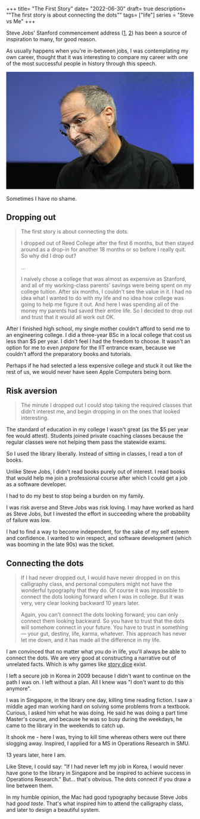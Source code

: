 +++
title= "The First Story"
date= "2022-06-30"
draft= true
description= "\"The first story is about connecting the dots\""
tags= ["life"]
series = "Steve vs Me"
+++

Steve Jobs' Stanford commencement address ([1](https://youtu.be/UF8uR6Z6KLc), [2](https://news.stanford.edu/news/2005/june15/jobs-061505.html)) has been a source of inspiration to many, for good reason. 

As usually happens when you're in-between jobs, I was contemplating my own career, thought that it was interesting to compare my career with one of the most successful people in history through this speech. 

![ Steve Jobs is NOT impressed ](steve-jobs-2079893386.jpg)

Sometimes I have no shame.


## Dropping out

> The first story is about connecting the dots.
> 
> I dropped out of Reed College after the first 6 months, but then stayed around as a drop-in for another 18 months or so before I really quit. So why did I drop out?
> 
> ... 
> 
> I naively chose a college that was almost as expensive as Stanford, and all of my working-class parents' savings were being spent on my college tuition. After six months, I couldn't see the value in it. I had no idea what I wanted to do with my life and no idea how college was going to help me figure it out. And here I was spending all of the money my parents had saved their entire life. So I decided to drop out and trust that it would all work out OK.

After I finished high school, my single mother couldn't afford to send me to an  engineering college.  I did a three-year BSc in a local college that cost us less than $5 per year. I didn't feel I had the freedom to choose. It wasn't an option for me to even *prepare* for the IIT entrance exam, because we couldn't afford the preparatory books and tutorials. 

Perhaps if he had selected a less expensive college and stuck it out like the rest of us, we would never have seen Apple Computers being born.


## Risk aversion

> The minute I dropped out I could stop taking the required classes that didn't interest me, and begin dropping in on the ones that looked interesting.

The standard of education in my college I wasn't great (as the $5 per year fee would attest). Students joined private coaching classes because the regular classes were not helping them pass the statewide exams. 

So I used the library liberally. Instead of sitting in classes, I read a ton of books. 

Unlike Steve Jobs, I didn't read books purely out of interest. I read books that would help me join a professional course after which I could get a job as a software developer. 

I had to do my best  to stop being a burden on my family.

I was risk averse and Steve Jobs was risk loving. I may have worked as hard as Steve Jobs, but I invested the effort in succeeding where the probability of failure was low. 

I had to find a way to become independent, for the sake of my self esteem and confidence. I wanted to win respect, and software development (which was booming in the late 90s) was the ticket.

## Connecting the dots 

>If I had never dropped out, I would have never dropped in on this calligraphy class, and personal computers might not have the wonderful typography that they do. Of course it was impossible to connect the dots looking forward when I was in college. But it was very, very clear looking backward 10 years later. 
>
>Again, you can't connect the dots looking forward; you can only connect them looking backward. So you have to trust that the dots will somehow connect in your future. You have to trust in something — your gut, destiny, life, karma, whatever. This approach has never let me down, and it has made all the difference in my life.

I am convinced that no matter what you do in life, you'll always be able to connect the dots. We are very good at constructing a narrative out of unrelated facts. Which is why games like [story dice](https://www.storycubes.com/en/) exist.

I left a secure job in Korea in 2009 because I didn't want to continue on the path I was on. I left without a plan. All I knew was "I don't want to do this anymore". 

I was in Singapore, in the library one day, killing time reading fiction. I saw a middle aged man working hard on solving some problems from a textbook. Curious, I asked him what he was doing. He said he was doing a part time Master's course, and because he was so busy during the weekdays, he came to the library in the weekends to catch up. 

It shook me - here I was, trying to kill time whereas others were out there slogging away. Inspired, I applied for a MS in Operations Research in SMU.

13 years later, here I am.

Like Steve, I could say: "If I had never left my job in Korea, I would never have gone to the library in Singapore and be inspired to achieve success in Operations Research." But... that's obvious. The dots connect if you draw a line between them.

In my humble opinion, the Mac had good typography because Steve Jobs had *good taste*. That's what inspired him to attend the calligraphy class, and later to design a beautiful system.

